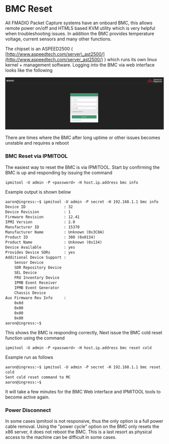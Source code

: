 # BMC Reset

All FMADIO Packet Capture systems have an onboard BMC, this allows remote power on/off and HTML5 based KVM utility which is very helpful when troubleshooting issues. In addition the BMC provides temperature voltage, current sensors and many other functions.

The chipset is an ASPEED2500 \( [http://www.aspeedtech.com/server\_ast2500/](http://www.aspeedtech.com/server_ast2500/) \) which runs its own linux kernel + management software. Logging into the BMC via web interface looks like the following

![FMADIO BMC Interface](../.gitbook/assets/image%20%2856%29.png)

There are times where the BMC after long uptime or other issues becomes unstable and requires a reboot

### BMC Reset via IPMITOOL

The easiest way to reset the BMC is via IPMITOOL. Start by confirming the BMC is up and responding by issuing the command 

```text
ipmitool -U admin -P <password> -H host.ip.address bmc info 
```

Example output is shown below

```text
aaron@ingress:~$ ipmitool -U admin -P secret -H 192.168.1.1 bmc info
Device ID                 : 32
Device Revision           : 1
Firmware Revision         : 12.41
IPMI Version              : 2.0
Manufacturer ID           : 15370
Manufacturer Name         : Unknown (0x3C0A)
Product ID                : 308 (0x0134)
Product Name              : Unknown (0x134)
Device Available          : yes
Provides Device SDRs      : yes
Additional Device Support :
    Sensor Device
    SDR Repository Device
    SEL Device
    FRU Inventory Device
    IPMB Event Receiver
    IPMB Event Generator
    Chassis Device
Aux Firmware Rev Info     :
    0x0d
    0x00
    0x00
    0x00
aaron@ingress:~$
```

This shows the BMC is responding correctly, Next issue the BMC cold reset function using the command

```text
ipmitool -U admin -P <password> -H host.ip.address bmc reset cold
```

Example run as follows

```text
aaron@ingress:~$ ipmitool -U admin -P secret -H 192.168.1.1 bmc reset cold
Sent cold reset command to MC
aaron@ingress:~$
```

It will take a few minutes for the BMC Web interface and IPMITOOL tools to become active again.

### Power Disconnect

In some cases ipmitool is not responsive, thus the only option is a full power cable removal. Using the "power cycle" option on the BMC only resets the x86 server, it does not reboot the BMC. This is a last resort as physical access to the machine can be difficult in some cases.

